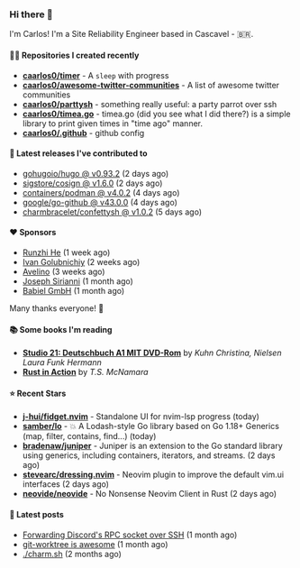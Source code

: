 ### Hi there 👋

I'm Carlos! I'm a Site Reliability Engineer based in Cascavel - 🇧🇷.

#### 👨‍💻 Repositories I created recently
- **[caarlos0/timer](https://github.com/caarlos0/timer)** - A `sleep` with progress
- **[caarlos0/awesome-twitter-communities](https://github.com/caarlos0/awesome-twitter-communities)** - A list of awesome twitter communities
- **[caarlos0/parttysh](https://github.com/caarlos0/parttysh)** - something really useful: a party parrot over ssh
- **[caarlos0/timea.go](https://github.com/caarlos0/timea.go)** - timea.go (did you see what I did there?) is a simple library to print given times in &#34;time ago&#34; manner.
- **[caarlos0/.github](https://github.com/caarlos0/.github)** - github config

#### 🚀 Latest releases I've contributed to


- [gohugoio/hugo @ v0.93.2](https://github.com/gohugoio/hugo/releases/tag/v0.93.2) (2 days ago)
- [sigstore/cosign @ v1.6.0](https://github.com/sigstore/cosign/releases/tag/v1.6.0) (2 days ago)
- [containers/podman @ v4.0.2](https://github.com/containers/podman/releases/tag/v4.0.2) (4 days ago)
- [google/go-github @ v43.0.0](https://github.com/google/go-github/releases/tag/v43.0.0) (4 days ago)
- [charmbracelet/confettysh @ v1.0.2](https://github.com/charmbracelet/confettysh/releases/tag/v1.0.2) (5 days ago)

#### ❤️ Sponsors
- [Runzhi He](https://github.com/12f23eddde) (1 week ago)
- [Ivan Golubnichiy](https://github.com/h1kkan) (2 weeks ago)
- [Avelino](https://github.com/avelino) (3 weeks ago)
- [Joseph Sirianni](https://github.com/jsirianni) (1 month ago)
- [Babiel GmbH](https://github.com/babiel) (1 month ago)

Many thanks everyone! 🙏

#### 📚 Some books I'm reading
- **[Studio 21: Deutschbuch A1 MIT DVD-Rom](https://www.goodreads.com/book/show/25495148-studio-21)** by _Kuhn Christina, Nielsen Laura Funk Hermann_
- **[Rust in Action](https://www.goodreads.com/book/show/45731908-rust-in-action)** by _T.S. McNamara_

#### ⭐ Recent Stars


- **[j-hui/fidget.nvim](https://github.com/j-hui/fidget.nvim)** - Standalone UI for nvim-lsp progress (today)
- **[samber/lo](https://github.com/samber/lo)** - 💥  A Lodash-style Go library based on Go 1.18&#43; Generics (map, filter, contains, find...) (today)
- **[bradenaw/juniper](https://github.com/bradenaw/juniper)** - Juniper is an extension to the Go standard library using generics, including containers, iterators, and streams. (2 days ago)
- **[stevearc/dressing.nvim](https://github.com/stevearc/dressing.nvim)** - Neovim plugin to improve the default vim.ui interfaces (2 days ago)
- **[neovide/neovide](https://github.com/neovide/neovide)** - No Nonsense Neovim Client in Rust (2 days ago)

#### 📄 Latest posts
- [Forwarding Discord&#39;s RPC socket over SSH](https://carlosbecker.com/posts/discord-rpc-ssh/) (1 month ago)
- [git-worktree is awesome](https://carlosbecker.com/posts/git-worktrees/) (1 month ago)
- [./charm.sh](https://carlosbecker.com/posts/charm/) (2 months ago)
